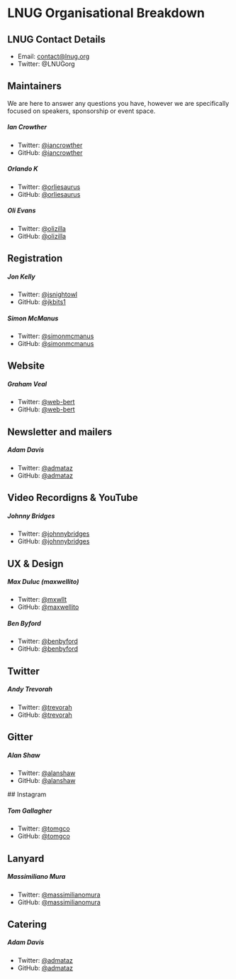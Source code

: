 # LNUG Organisational Breakdown

## LNUG Contact Details
- Email: contact@lnug.org
- Twitter: @LNUGorg

## Maintainers
We are here to answer any questions you have, however we are specifically focused on speakers, sponsorship or event space. 

##### Ian Crowther
- Twitter: [@iancrowther](http://twitter.com/iancrowther)
- GitHub: [@iancrowther](http://github.com/iancrowther)

##### Orlando K
- Twitter: [@orliesaurus](http://twitter.com/orliesaurus)
- GitHub: [@orliesaurus](http://github.com/orliesaurus)

##### Oli Evans
- Twitter: [@olizilla](http://twitter.com/olizilla)
- GitHub: [@olizilla](http://github.com/olizilla)

## Registration

##### Jon Kelly
- Twitter: [@jsnightowl](http://twitter.com/jsnightowl)
- GitHub: [@jkbits1](http://github.com/jkbits1)

##### Simon McManus
- Twitter: [@simonmcmanus](http://twitter.com/simonmcmanus)
- GitHub: [@simonmcmanus](http://github.com/simonmcmanus)

## Website

##### Graham Veal
- Twitter: [@web-bert](http://twitter.com/web-bert)
- GitHub: [@web-bert](http://github.com/web-bert)


## Newsletter and mailers
##### Adam Davis
- Twitter: [@admataz](http://twitter.com/admataz)
- GitHub: [@admataz](http://github.com/admataz)


## Video Recordigns & YouTube

##### Johnny Bridges
- Twitter: [@johnnybridges](http://twitter.com/johnnybridges)
- GitHub: [@johnnybridges](http://github.com/johnnybridges)

## UX & Design

##### Max Duluc (maxwellito)
- Twitter: [@mxwllt](http://twitter.com/mxwllt)
- GitHub: [@maxwellito](http://github.com/maxwellito)

##### Ben Byford
- Twitter: [@benbyford](http://twitter.com/benbyford)
- GitHub: [@benbyford](http://github.com/benbyford)

## Twitter

##### Andy Trevorah
- Twitter: [@trevorah](http://twitter.com/trevorah)
- GitHub: [@trevorah](http://github.com/trevorah)

## Gitter

##### Alan Shaw
- Twitter: [@alanshaw](http://twitter.com/alanshaw)
- GitHub: [@alanshaw](http://github.com/alanshaw)

## Instagram

##### Tom Gallagher
- Twitter: [@tomgco](http://twitter.com/tomgco)
- GitHub: [@tomgco](http://github.com/tomgco)

## Lanyard

##### Massimiliano Mura
- Twitter: [@massimilianomura](http://twitter.com/massimilianomura)
- GitHub: [@massimilianomura](http://github.com/massimilianomura)

## Catering

##### Adam Davis
- Twitter: [@admataz](http://twitter.com/admataz)
- GitHub: [@admataz](http://github.com/admataz)
